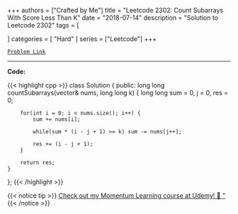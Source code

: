 
+++
authors = ["Crafted by Me"]
title = "Leetcode 2302: Count Subarrays With Score Less Than K"
date = "2018-07-14"
description = "Solution to Leetcode 2302"
tags = [
    
]
categories = [
    "Hard"
]
series = ["Leetcode"]
+++



[`Problem Link`](https://leetcode.com/problems/count-subarrays-with-score-less-than-k/description/)

---



**Code:**

{{< highlight cpp >}}
class Solution {
public:
    long long countSubarrays(vector<int>& nums, long long k) {
        long long sum = 0, j = 0, res = 0;
        
        for(int i = 0; i < nums.size(); i++) {
            sum += nums[i];
            
            while(sum * (i - j + 1) >= k) sum -= nums[j++];
            
            res += (i - j + 1);
        }
        
        return res;
    }
};
{{< /highlight >}}



{{< notice tip >}}
[Check out my Momentum Learning course at Udemy! 🚀 "](https://www.udemy.com/course/blind-75-the-data-structures-and-algorithms-essentials/)
{{< /notice >}}

